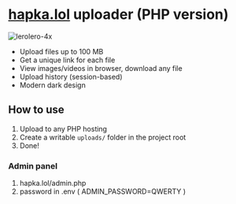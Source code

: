 # [hapka.lol](https://hapka.lol/) uploader (PHP version)

![lerolero-4x](https://github.com/user-attachments/assets/85826a10-5678-451c-9c44-01469074769f)

- Upload files up to 100 MB
- Get a unique link for each file
- View images/videos in browser, download any file
- Upload history (session-based)
- Modern dark design

## How to use

1. Upload to any PHP hosting
2. Create a writable `uploads/` folder in the project root
3. Done!

### Admin panel

1. hapka.lol/admin.php
2. password in .env ( ADMIN_PASSWORD=QWERTY )
